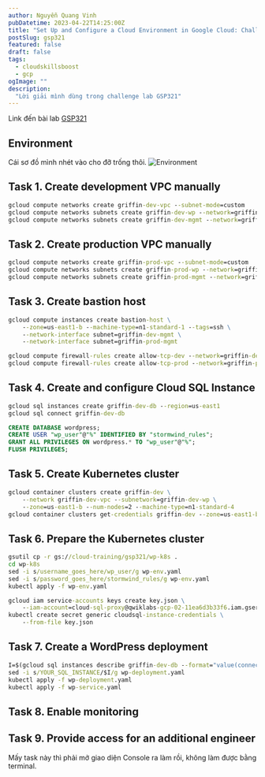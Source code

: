 ```yaml
---
author: Nguyễn Quang Vinh
pubDatetime: 2023-04-22T14:25:00Z
title: "Set Up and Configure a Cloud Environment in Google Cloud: Challenge Lab"
postSlug: gsp321
featured: false
draft: false
tags:
  - cloudskillsboost
  - gcp
ogImage: ""
description:
  "Lời giải mình dùng trong challenge lab GSP321"
---
```


Link đến bài lab [GSP321](https://www.cloudskillsboost.google/focuses/10603?parent=catalog)

## Environment
Cái sơ đồ mình nhét vào cho đỡ trống thôi.
![Environment](https://cdn.qwiklabs.com/UE5MydlafU0QvN7zdaOLo%2BVxvETvmuPJh%2B9kZxQnOzE%3D)

## Task 1. Create development VPC manually
```cmd
gcloud compute networks create griffin-dev-vpc --subnet-mode=custom
gcloud compute networks subnets create griffin-dev-wp --network=griffin-dev-vpc --region=us-east1 --range=192.168.16.0/20
gcloud compute networks subnets create griffin-dev-mgmt --network=griffin-dev-vpc --region=us-east1 --range=192.168.32.0/20
```

## Task 2. Create production VPC manually
```cmd
gcloud compute networks create griffin-prod-vpc --subnet-mode=custom
gcloud compute networks subnets create griffin-prod-wp --network=griffin-prod-vpc --region=us-east1 --range=192.168.48.0/20
gcloud compute networks subnets create griffin-prod-mgmt --network=griffin-prod-vpc --region=us-east1 --range=192.168.64.0/20
```

## Task 3. Create bastion host
```cmd
gcloud compute instances create bastion-host \
    --zone=us-east1-b --machine-type=n1-standard-1 --tags=ssh \
    --network-interface subnet=griffin-dev-mgmt \
    --network-interface subnet=griffin-prod-mgmt
```

```cmd
gcloud compute firewall-rules create allow-tcp-dev --network=griffin-dev-vpc --allow=tcp:22 --source-ranges="0.0.0.0/0" --target-tags ssh
gcloud compute firewall-rules create allow-tcp-prod --network=griffin-prod-vpc --allow=tcp:22 --source-ranges="0.0.0.0/0" --target-tags ssh
```

## Task 4. Create and configure Cloud SQL Instance
```cmd
gcloud sql instances create griffin-dev-db --region=us-east1
gcloud sql connect griffin-dev-db
```

```sql
CREATE DATABASE wordpress;
CREATE USER "wp_user"@"%" IDENTIFIED BY "stormwind_rules";
GRANT ALL PRIVILEGES ON wordpress.* TO "wp_user"@"%";
FLUSH PRIVILEGES;
```

## Task 5. Create Kubernetes cluster
```cmd
gcloud container clusters create griffin-dev \
    --network griffin-dev-vpc --subnetwork=griffin-dev-wp \
    --zone=us-east1-b --num-nodes=2 --machine-type=n1-standard-4
gcloud container clusters get-credentials griffin-dev --zone=us-east1-b
```

## Task 6. Prepare the Kubernetes cluster
```cmd
gsutil cp -r gs://cloud-training/gsp321/wp-k8s .
cd wp-k8s
sed -i s/username_goes_here/wp_user/g wp-env.yaml
sed -i s/password_goes_here/stormwind_rules/g wp-env.yaml
kubectl apply -f wp-env.yaml
```

```cmd
gcloud iam service-accounts keys create key.json \
    --iam-account=cloud-sql-proxy@qwiklabs-gcp-02-11ea6d3b33f6.iam.gserviceaccount.com
kubectl create secret generic cloudsql-instance-credentials \
    --from-file key.json
```

## Task 7. Create a WordPress deployment
```cmd
I=$(gcloud sql instances describe griffin-dev-db --format="value(connectionName)")
sed -i s/YOUR_SQL_INSTANCE/$I/g wp-deployment.yaml
kubectl apply -f wp-deployment.yaml
kubectl apply -f wp-service.yaml
```

## Task 8. Enable monitoring
## Task 9. Provide access for an additional engineer
Mấy task này thì phải mở giao diện Console ra làm rồi, không làm được bằng terminal.
